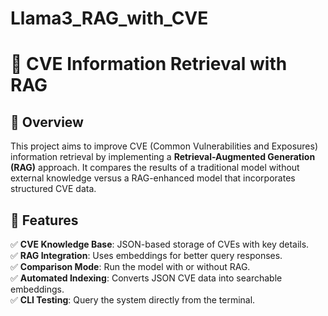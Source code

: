 # Llama3_RAG_with_CVE
# 🔐 CVE Information Retrieval with RAG  

## 📌 Overview  
This project aims to improve CVE (Common Vulnerabilities and Exposures) information retrieval by implementing a **Retrieval-Augmented Generation (RAG)** approach. It compares the results of a traditional model without external knowledge versus a RAG-enhanced model that incorporates structured CVE data.  

## 🚀 Features  
✅ **CVE Knowledge Base**: JSON-based storage of CVEs with key details.  
✅ **RAG Integration**: Uses embeddings for better query responses.  
✅ **Comparison Mode**: Run the model with or without RAG.  
✅ **Automated Indexing**: Converts JSON CVE data into searchable embeddings.  
✅ **CLI Testing**: Query the system directly from the terminal.  
